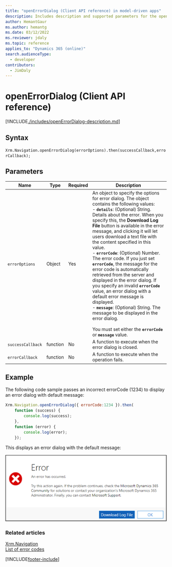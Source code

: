 ```yaml
---
title: "openErrorDialog (Client API reference) in model-driven apps"
description: Includes description and supported parameters for the openErrorDialog method.
author: HemantGaur
ms.author: hemantg
ms.date: 03/12/2022
ms.reviewer: jdaly
ms.topic: reference
applies_to: "Dynamics 365 (online)"
search.audienceType: 
  - developer
contributors:
  - JimDaly
---
```

# openErrorDialog (Client API reference)



[!INCLUDE[./includes/openErrorDialog-description.md](./includes/openErrorDialog-description.md)]

## Syntax

`Xrm.Navigation.openErrorDialog(errorOptions).then(successCallback,errorCallback);`

## Parameters

|Name |Type |Required |Description |
|---|---|---|---|
|`errorOptions`|Object|Yes|An object to specify the options for error dialog. The object contains the following values:<br/>- **`details`**: (Optional) String. Details about the error. When you specify this, the **Download Log File** button is available in the error message, and clicking it will let users download a text file with the content specified in this value.<br/>- **`errorCode`**: (Optional) Number. The error code. If you just set **`errorCode`**, the message for the error code is automatically retrieved from the server and displayed in the error dialog. If you specify an invalid **`errorCode`** value, an error dialog with a default error message is displayed.<br/>- **`message`**: (Optional) String. The message to be displayed in the error dialog.<br/><br/>You must set either the **`errorCode`** or **`message`** value. |
|`successCallback`|function|No|A function to execute when the error dialog is closed.|
|`errorCallback`|function|No|A function to execute when the operation fails.|

## Example

The following code sample passes an incorrect errorCode (1234) to display an error dialog with default message:

```JavaScript
Xrm.Navigation.openErrorDialog({ errorCode:1234 }).then(
    function (success) {
        console.log(success);        
    },
    function (error) {
        console.log(error);
    });
```

This displays an error dialog with the default message:

![Error dialog with default message.](../../../media//clientapi_sampleerrordialog.png)

### Related articles

[Xrm.Navigation](../xrm-navigation.md)<br/>
[List of error codes](../../../../data-platform/reference/web-service-error-codes.md)



[!INCLUDE[footer-include](../../../../../includes/footer-banner.md)]
